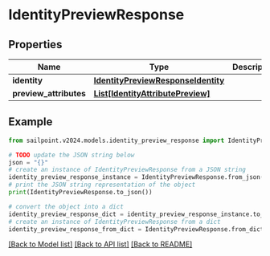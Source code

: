 # IdentityPreviewResponse


## Properties

Name | Type | Description | Notes
------------ | ------------- | ------------- | -------------
**identity** | [**IdentityPreviewResponseIdentity**](IdentityPreviewResponseIdentity.md) |  | [optional] 
**preview_attributes** | [**List[IdentityAttributePreview]**](IdentityAttributePreview.md) |  | [optional] 

## Example

```python
from sailpoint.v2024.models.identity_preview_response import IdentityPreviewResponse

# TODO update the JSON string below
json = "{}"
# create an instance of IdentityPreviewResponse from a JSON string
identity_preview_response_instance = IdentityPreviewResponse.from_json(json)
# print the JSON string representation of the object
print(IdentityPreviewResponse.to_json())

# convert the object into a dict
identity_preview_response_dict = identity_preview_response_instance.to_dict()
# create an instance of IdentityPreviewResponse from a dict
identity_preview_response_from_dict = IdentityPreviewResponse.from_dict(identity_preview_response_dict)
```
[[Back to Model list]](../README.md#documentation-for-models) [[Back to API list]](../README.md#documentation-for-api-endpoints) [[Back to README]](../README.md)


